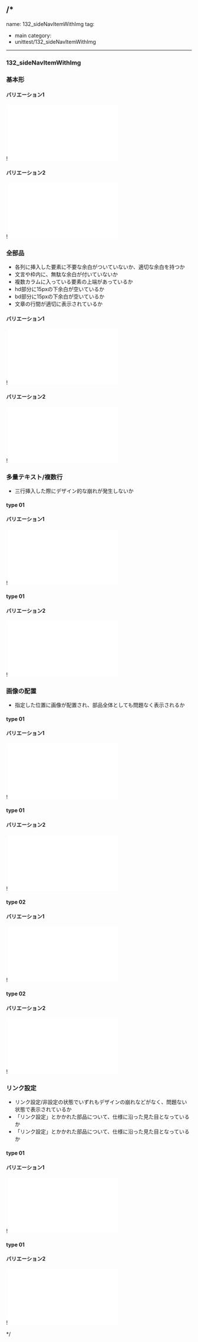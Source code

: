 /*
---
name: 132_sideNavItemWithImg
tag:
  - main
category:
  - unittest/132_sideNavItemWithImg
---

### 132_sideNavItemWithImg
### 基本形

#### バリエーション1

!![132_sideNavItemWithImg_01basic_1.html](./html/132_sideNavItemWithImg/132_sideNavItemWithImg_01basic_1.html)

#### バリエーション2

!![132_sideNavItemWithImg_01basic_2.html](./html/132_sideNavItemWithImg/132_sideNavItemWithImg_01basic_2.html)

### 全部品
- 各列に挿入した要素に不要な余白がついていないか、適切な余白を持つか
- 文言や枠内に、無駄な余白が付いていないか
- 複数カラムに入っている要素の上端があっているか
- hd部分に15pxの下余白が空いているか
- bd部分に15pxの下余白が空いているか
- 文章の行間が適切に表示されているか

#### バリエーション1

!![132_sideNavItemWithImg_02all_1.html](./html/132_sideNavItemWithImg/132_sideNavItemWithImg_02all_1.html)

#### バリエーション2

!![132_sideNavItemWithImg_02all_2.html](./html/132_sideNavItemWithImg/132_sideNavItemWithImg_02all_2.html)

### 多量テキスト/複数行
- 三行挿入した際にデザイン的な崩れが発生しないか

#### type 01
#### バリエーション1

!![132_sideNavItemWithImg_d03manyText_01_1.html](./html/132_sideNavItemWithImg/132_sideNavItemWithImg_d03manyText_01_1.html)

#### type 01
#### バリエーション2

!![132_sideNavItemWithImg_d03manyText_01_2.html](./html/132_sideNavItemWithImg/132_sideNavItemWithImg_d03manyText_01_2.html)

### 画像の配置
- 指定した位置に画像が配置され、部品全体としても問題なく表示されるか

#### type 01
#### バリエーション1

!![132_sideNavItemWithImg_f04_01_1.html](./html/132_sideNavItemWithImg/132_sideNavItemWithImg_f04_01_1.html)

#### type 01
#### バリエーション2

!![132_sideNavItemWithImg_f04_01_2.html](./html/132_sideNavItemWithImg/132_sideNavItemWithImg_f04_01_2.html)

#### type 02
#### バリエーション1

!![132_sideNavItemWithImg_f04_02_1.html](./html/132_sideNavItemWithImg/132_sideNavItemWithImg_f04_02_1.html)

#### type 02
#### バリエーション2

!![132_sideNavItemWithImg_f04_02_2.html](./html/132_sideNavItemWithImg/132_sideNavItemWithImg_f04_02_2.html)

### リンク設定
- リンク設定/非設定の状態でいずれもデザインの崩れなどがなく、問題ない状態で表示されているか
- 「リンク設定」とかかれた部品について、仕様に沿った見た目となっているか
- 「リンク設定」とかかれた部品について、仕様に沿った見た目となっているか

#### type 01
#### バリエーション1

!![132_sideNavItemWithImg_f11_01_1.html](./html/132_sideNavItemWithImg/132_sideNavItemWithImg_f11_01_1.html)

#### type 01
#### バリエーション2

!![132_sideNavItemWithImg_f11_01_2.html](./html/132_sideNavItemWithImg/132_sideNavItemWithImg_f11_01_2.html)

*/
